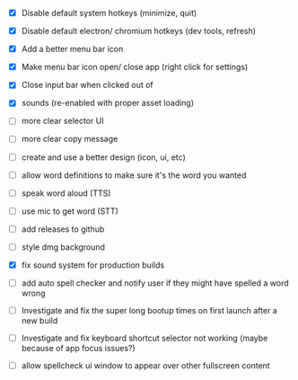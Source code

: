 - [x] Disable default system hotkeys (minimize, quit)
- [x] Disable default electron/ chromium hotkeys (dev tools, refresh)
- [x] Add a better menu bar icon
- [x] Make menu bar icon open/ close app (right click for settings)
- [x] Close input bar when clicked out of

- [x] sounds (re-enabled with proper asset loading)
- [ ] more clear selector UI
- [ ] more clear copy message

- [ ] create and use a better design (icon, ui, etc)
- [ ] allow word definitions to make sure it's the word you wanted
- [ ] speak word aloud (TTS)
- [ ] use mic to get word (STT)
- [ ] add releases to github
- [ ] style dmg background
- [x] fix sound system for production builds
- [ ] add auto spell checker and notify user if they might have spelled a word wrong
- [ ] Investigate and fix the super long bootup times on first launch after a new build
- [ ] Investigate and fix keyboard shortcut selector not working (maybe because of app focus issues?)
- [ ] allow spellcheck ui window to appear over other fullscreen content
